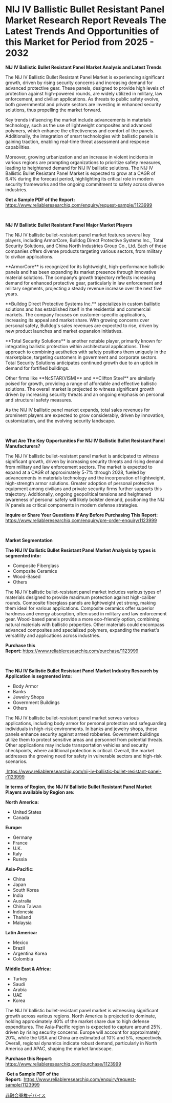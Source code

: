 <p><h1>NIJ IV Ballistic Bullet Resistant Panel Market Research Report Reveals The Latest Trends And Opportunities of this Market for Period from 2025 - 2032</h1></p><p><strong>NIJ IV Ballistic Bullet Resistant Panel Market Analysis and Latest Trends</strong></p>
<p><p>The NIJ IV Ballistic Bullet Resistant Panel Market is experiencing significant growth, driven by rising security concerns and increasing demand for advanced protective gear. These panels, designed to provide high levels of protection against high-powered rounds, are widely utilized in military, law enforcement, and civilian applications. As threats to public safety evolve, both governmental and private sectors are investing in enhanced security solutions, thus propelling the market forward.</p><p>Key trends influencing the market include advancements in materials technology, such as the use of lightweight composites and advanced polymers, which enhance the effectiveness and comfort of the panels. Additionally, the integration of smart technologies with ballistic panels is gaining traction, enabling real-time threat assessment and response capabilities.</p><p>Moreover, growing urbanization and an increase in violent incidents in various regions are prompting organizations to prioritize safety measures, leading to heightened demand for NIJ IV ballistic solutions. The NIJ IV Ballistic Bullet Resistant Panel Market is expected to grow at a CAGR of 6.4% during the forecast period, highlighting its critical role in modern security frameworks and the ongoing commitment to safety across diverse industries.</p></p>
<p><strong>Get a Sample PDF of the Report:&nbsp;</strong> <a href="https://www.reliableresearchiq.com/enquiry/request-sample/1123999?utm_campaign=1082&utm_medium=2&utm_source=Github&utm_content=ia&utm_term=01022025&utm_id=nij-iv-ballistic-bullet-resistant-panel">https://www.reliableresearchiq.com/enquiry/request-sample/1123999</a></p>
<p>&nbsp;</p>
<p><strong>NIJ IV Ballistic Bullet Resistant Panel Major Market Players</strong></p>
<p><p>The NIJ IV ballistic bullet-resistant panel market features several key players, including ArmorCore, Bulldog Direct Protective Systems Inc., Total Security Solutions, and China North Industries Group Co., Ltd. Each of these companies offers diverse products targeting various sectors, from military to civilian applications. </p><p>**ArmorCore** is recognized for its lightweight, high-performance ballistic panels and has been expanding its market presence through innovative material solutions. The company’s growth trajectory reflects increasing demand for enhanced protective gear, particularly in law enforcement and military segments, projecting a steady revenue increase over the next five years.</p><p>**Bulldog Direct Protective Systems Inc.** specializes in custom ballistic solutions and has established itself in the residential and commercial markets. The company focuses on customer-specific applications, increasing its appeal and market share. With growing concerns over personal safety, Bulldog's sales revenues are expected to rise, driven by new product launches and market expansion initiatives.</p><p>**Total Security Solutions** is another notable player, primarily known for integrating ballistic protection within architectural applications. Their approach to combining aesthetics with safety positions them uniquely in the marketplace, targeting customers in government and corporate sectors. Total Security Solutions anticipates continued growth due to an uptick in demand for fortified buildings.</p><p>Other firms like **NcSTAR(VISM)** and **Clifton Steel** are similarly poised for growth, providing a range of affordable and effective ballistic solutions. The overall market is projected to witness significant growth driven by increasing security threats and an ongoing emphasis on personal and structural safety measures.</p><p>As the NIJ IV ballistic panel market expands, total sales revenues for prominent players are expected to grow considerably, driven by innovation, customization, and the evolving security landscape.</p></p>
<p>&nbsp;</p>
<p><strong>What Are The Key Opportunities For NIJ IV Ballistic Bullet Resistant Panel Manufacturers?</strong></p>
<p><p>The NIJ IV ballistic bullet-resistant panel market is anticipated to witness significant growth, driven by increasing security threats and rising demand from military and law enforcement sectors. The market is expected to expand at a CAGR of approximately 5-7% through 2028, fueled by advancements in materials technology and the incorporation of lightweight, high-strength armor solutions. Greater adoption of personal protective equipment among civilians and private security firms further supports this trajectory. Additionally, ongoing geopolitical tensions and heightened awareness of personal safety will likely bolster demand, positioning the NIJ IV panels as critical components in modern defense strategies.</p></p>
<p><strong>Inquire or Share Your Questions If Any Before Purchasing This Report:</strong> <a href="https://www.reliableresearchiq.com/enquiry/pre-order-enquiry/1123999?utm_campaign=1082&utm_medium=2&utm_source=Github&utm_content=ia&utm_term=01022025&utm_id=nij-iv-ballistic-bullet-resistant-panel">https://www.reliableresearchiq.com/enquiry/pre-order-enquiry/1123999</a></p>
<p>&nbsp;</p>
<p><strong>Market Segmentation</strong></p>
<p><strong>The NIJ IV Ballistic Bullet Resistant Panel Market Analysis by types is segmented into:</strong></p>
<p><ul><li>Composite Fiberglass</li><li>Composite Ceramics</li><li>Wood-Based</li><li>Others</li></ul></p>
<p><p>The NIJ IV ballistic bullet-resistant panel market includes various types of materials designed to provide maximum protection against high-caliber rounds. Composite fiberglass panels are lightweight yet strong, making them ideal for various applications. Composite ceramics offer superior hardness and energy absorption, often used in military and law enforcement gear. Wood-based panels provide a more eco-friendly option, combining natural materials with ballistic properties. Other materials could encompass advanced composites and specialized polymers, expanding the market's versatility and applications across industries.</p></p>
<p><strong>Purchase this Report:&nbsp;</strong><a href="https://www.reliableresearchiq.com/purchase/1123999?utm_campaign=1082&utm_medium=2&utm_source=Github&utm_content=ia&utm_term=01022025&utm_id=nij-iv-ballistic-bullet-resistant-panel">https://www.reliableresearchiq.com/purchase/1123999</a></p>
<p>&nbsp;</p>
<p><strong>The NIJ IV Ballistic Bullet Resistant Panel Market Industry Research by Application is segmented into:</strong></p>
<p><ul><li>Body Armor</li><li>Banks</li><li>Jewelry Shops</li><li>Government Buildings</li><li>Others</li></ul></p>
<p><p>The NIJ IV ballistic bullet-resistant panel market serves various applications, including body armor for personal protection and safeguarding individuals in high-risk environments. In banks and jewelry shops, these panels enhance security against armed robberies. Government buildings utilize them to protect sensitive areas and personnel from potential threats. Other applications may include transportation vehicles and security checkpoints, where additional protection is critical. Overall, the market addresses the growing need for safety in vulnerable sectors and high-risk scenarios.</p></p>
<p><a href="https://www.reliableresearchiq.com/nij-iv-ballistic-bullet-resistant-panel-r1123999?utm_campaign=1082&utm_medium=2&utm_source=Github&utm_content=ia&utm_term=01022025&utm_id=nij-iv-ballistic-bullet-resistant-panel">&nbsp;https://www.reliableresearchiq.com/nij-iv-ballistic-bullet-resistant-panel-r1123999</a></p>
<p><strong>In terms of Region, the NIJ IV Ballistic Bullet Resistant Panel Market Players available by Region are:</strong></p>
<p>
    <p> <strong> North America: </strong>
        <ul>
            <li>United States</li>
            <li>Canada</li>
        </ul>
        </p> 
    <p> <strong> Europe: </strong>
        <ul>
            <li>Germany</li>
            <li>France</li>
            <li>U.K.</li>
            <li>Italy</li>
            <li>Russia</li>
        </ul>
        </p> 
    <p> <strong> Asia-Pacific: </strong>
        <ul>
            <li>China</li>
            <li>Japan</li>
            <li>South Korea</li>
            <li>India</li>
            <li>Australia</li>
            <li>China Taiwan</li>
            <li>Indonesia</li>
            <li>Thailand</li>
            <li>Malaysia</li>
        </ul>
        </p> 
    <p> <strong> Latin America: </strong>
        <ul>
            <li>Mexico</li>
            <li>Brazil</li>
            <li>Argentina Korea</li>
            <li>Colombia</li>
        </ul>
        </p> 
    <p> <strong> Middle East & Africa: </strong>
        <ul>
            <li>Turkey</li>
            <li>Saudi</li>
            <li>Arabia</li>
            <li>UAE</li>
            <li>Korea</li>
        </ul>
    </p>
    </p>
<p><p>The NIJ IV ballistic bullet-resistant panel market is witnessing significant growth across various regions. North America is projected to dominate, holding approximately 40% of the market share due to high defense expenditures. The Asia-Pacific region is expected to capture around 25%, driven by rising security concerns. Europe will account for approximately 20%, while the USA and China are estimated at 10% and 5%, respectively. Overall, regional dynamics indicate robust demand, particularly in North America and APAC, shaping the market landscape.</p></p>
<p><strong>Purchase this Report: </strong><a href="https://www.reliableresearchiq.com/purchase/1123999?utm_campaign=1082&utm_medium=2&utm_source=Github&utm_content=ia&utm_term=01022025&utm_id=nij-iv-ballistic-bullet-resistant-panel">https://www.reliableresearchiq.com/purchase/1123999</a></p>
<p>&nbsp;<strong>Get a Sample PDF of the Report:&nbsp;&nbsp;</strong><a href="https://www.reliableresearchiq.com/enquiry/request-sample/1123999?utm_campaign=1082&utm_medium=2&utm_source=Github&utm_content=ia&utm_term=01022025&utm_id=nij-iv-ballistic-bullet-resistant-panel">https://www.reliableresearchiq.com/enquiry/request-sample/1123999</a></p>
<p><strong></strong></p>
<p><p><a href="https://github.com/lababdou/Market-Research-Report-List-6/blob/main/873132434579.md?utm_campaign=1082&utm_medium=2&utm_source=Github&utm_content=ia&utm_term=01022025&utm_id=nij-iv-ballistic-bullet-resistant-panel">非融合脊椎デバイス</a></p></p>